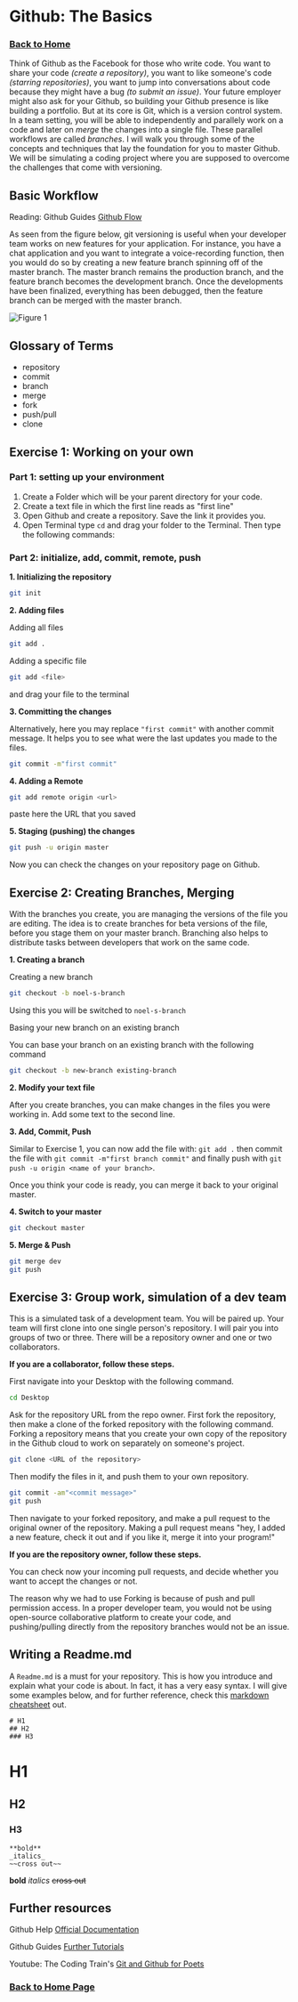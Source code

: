 # Github: The Basics

### **[Back to Home](https://noelkonagai.github.io/Workshops/)**

Think of Github as the Facebook for those who write code. You want to share your code _(create a repository)_, you want to like someone's code _(starring repositories)_, you want to jump into conversations about code because they might have a bug _(to submit an issue)_. Your future employer might also ask for your Github, so building your Github presence is like building a portfolio. But at its core is Git, which is a version control system. In a team setting, you will be able to independently and parallely work on a code and later on _merge_ the changes into a single file. These parallel workflows are called _branches_. I will walk you through some of the concepts and techniques that lay the foundation for you to master Github. We will be simulating a coding project where you are supposed to overcome the challenges that come with versioning.

## Basic Workflow

Reading: Github Guides [Github Flow](https://guides.github.com/introduction/flow/)

As seen from the figure below, git versioning is useful when your developer team works on new features for your application. For instance, you have a chat application and you want to integrate a voice-recording function, then you would do so by creating a new feature branch spinning off of the master branch. The master branch remains the production branch, and the feature branch becomes the development branch. Once the developments have been finalized, everything has been debugged, then the feature branch can be merged with the master branch.

![Figure 1](/figures/figure_1.png)


## Glossary of Terms
- repository
- commit
- branch
- merge
- fork
- push/pull
- clone

## Exercise 1: Working on your own

### Part 1: setting up your environment
1. Create a Folder which will be your parent directory for your code.
2. Create a text file in which the first line reads as "first line"
3. Open Github and create a repository. Save the link it provides you.
4. Open Terminal type ```cd``` and drag your folder to the Terminal. Then type the following commands:

### Part 2: initialize, add, commit, remote, push
**1. Initializing the repository**

```bash
git init
```

**2. Adding files**

Adding all files
```bash
git add .
```

Adding a specific file
```bash
git add <file>
```
and drag your file to the terminal

**3. Committing the changes**

Alternatively, here you may replace ```"first commit"``` with another commit message. It helps you to see what were the last updates you made to the files.

```bash
git commit -m"first commit"
```

**4. Adding a Remote**

```bash
git add remote origin <url>
``` 

paste here the URL that you saved

**5. Staging (pushing) the changes**

```bash
git push -u origin master
```

Now you can check the changes on your repository page on Github.

## Exercise 2: Creating Branches, Merging

With the branches you create, you are managing the versions of the file you are editing. The idea is to create branches for beta versions of the file, before you stage them on your master branch. Branching also helps to distribute tasks between developers that work on the same code.

**1. Creating a branch**

Creating a new branch
```bash
git checkout -b noel-s-branch
```
Using this you will be switched to ```noel-s-branch```

Basing your new branch on an existing branch

You can base your branch on an existing branch with the following command

```bash
git checkout -b new-branch existing-branch
```

**2. Modify your text file**

After you create branches, you can make changes in the files you were working in. Add some text to the second line.

**3. Add, Commit, Push**

Similar to Exercise 1, you can now add the file with: ```git add .``` then commit the file with ```git commit -m"first branch commit"``` and finally push with ```git push -u origin <name of your branch>```.

Once you think your code is ready, you can merge it back to your original master.

**4. Switch to your master**

```bash
git checkout master
```

**5. Merge & Push**

```bash
git merge dev
git push
```

## Exercise 3: Group work, simulation of a dev team

This is a simulated task of a development team. You will be paired up. Your team will first clone into one single person's repository. I will pair you into groups of two or three. There will be a repository owner and one or two collaborators.

**If you are a collaborator, follow these steps.**

First navigate into your Desktop with the following command.

```bash
cd Desktop
```

Ask for the repository URL from the repo owner. First fork the repository, then make a clone of the forked repository with the following command. Forking a repository means that you create your own copy of the repository in the Github cloud to work on separately on someone's project.

```bash
git clone <URL of the repository>
```

Then modify the files in it, and push them to your own repository.

```bash
git commit -am"<commit message>"
git push
```

Then navigate to your forked repository, and make a pull request to the original owner of the repository. Making a pull request means "hey, I added a new feature, check it out and if you like it, merge it into your program!"

**If you are the repository owner, follow these steps.**

You can check now your incoming pull requests, and decide whether you want to accept the changes or not.

The reason why we had to use Forking is because of push and pull permission access. In a proper developer team, you would not be using open-source collaborative platform to create your code, and pushing/pulling directly from the repository branches would not be an issue. 

## Writing a Readme.md

A ```Readme.md``` is a must for your repository. This is how you introduce and explain what your code is about. In fact, it has a very easy syntax. I will give some examples below, and for further reference, check this [markdown cheatsheet](https://github.com/adam-p/markdown-here/wiki/Markdown-Cheatsheet) out.

```
# H1
## H2
### H3
```

# H1
## H2
### H3

```
**bold**
_italics_
~~cross out~~
```

**bold**
_italics_
~~cross out~~


## Further resources

Github Help [Official Documentation](https://help.github.com/)

Github Guides [Further Tutorials](https://guides.github.com/)

Youtube: The Coding Train's [Git and Github for Poets](https://www.youtube.com/watch?v=BCQHnlnPusY&list=PLRqwX-V7Uu6ZF9C0YMKuns9sLDzK6zoiV)

### **[Back to Home Page](https://noelkonagai.github.io/Workshops/)**

